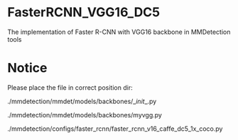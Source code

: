 # FasterRCNN_VGG16_DC5
The implementation of Faster R-CNN  with VGG16 backbone in MMDetection tools 
# Notice
Please place the file in correct position dir:

./mmdetection/mmdet/models/backbones/\__init__.py   

./mmdetection/mmdet/models/backbones/myvgg.py 

./mmdetection/configs/faster_rcnn/faster_rcnn_v16_caffe_dc5_1x_coco.py

